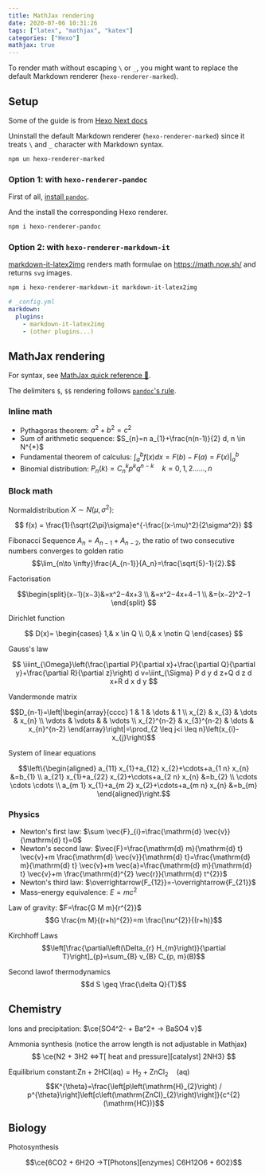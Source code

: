 ```yaml
---
title: MathJax rendering
date: 2020-07-06 10:31:26
tags: ["latex", "mathjax", "katex"]
categories: ["Hexo"]
mathjax: true
---
```


To render math without escaping `\` or `_`, you might want to replace the default Markdown renderer (`hexo-renderer-marked`).

<!-- more -->

## Setup

Some of the guide is from [Hexo Next docs](https://theme-next.js.org/docs/third-party-services/math-equations.html)

Uninstall the default Markdown renderer (`hexo-renderer-marked`) since it treats `\` and `_` character with Markdown syntax.

```bash
npm un hexo-renderer-marked
```

### Option 1: with `hexo-renderer-pandoc`

First of all, [install `pandoc`](https://pandoc.org/installing.html).

And the install the corresponding Hexo renderer.

```bash
npm i hexo-renderer-pandoc
```

### Option 2: with `hexo-renderer-markdown-it`

[markdown-it-latex2img](https://github.com/MakerGYT/markdown-it-latex2img) renders math formulae on <https://math.now.sh/> and returns `svg` images.

```bash
npm i hexo-renderer-markdown-it markdown-it-latex2img
```

```yml _config.yml
# _config.yml
markdown:
  plugins:
    - markdown-it-latex2img
    - (other plugins...)
```

## MathJax rendering

For syntax, see [MathJax quick reference 📄](https://math.meta.stackexchange.com/questions/5020/mathjax-basic-tutorial-and-quick-reference).

The delimiters `$`, `$$` rendering follows [`pandoc`'s rule](https://docs.mathjax.org/en/latest/basic/mathematics.html#tex-and-latex-input).

### Inline math

- Pythagoras theorem: $a^2+b^2=c^2$
- Sum of arithmetic sequence: $S_{n}=n a_{1}+\frac{n(n-1)}{2} d, n \in N^{*}$
- Fundamental theorem of calculus: $\int_{a}^{b} f(x) d x=F(b)-F(a)=\left.F(x)\right|_{a} ^{b}$
- Binomial distribution: $P_{n}(k)=C_{n}^{k} p^{k} q^{n-k} \quad k=0,1,2 \ldots \ldots, n$

### Block math

Normaldistribution $X \sim N(\mu,\sigma^2)$:

$$
f(x) = \frac{1}{\sqrt{2\pi}\sigma}e^{-\frac{(x-\mu)^2}{2\sigma^2}}
$$

Fibonacci Sequence $A_n=A_{n-1}+A_{n-2}$, the ratio of two consecutive numbers converges to golden ratio
$$\lim_{n\to \infty}\frac{A_{n-1}}{A_n}=\frac{\sqrt{5}-1}{2}.$$

Factorisation

$$\begin{split}(x−1)(x−3)&=x^2−4x+3 \\
&=x^2−4x+4−1 \\
&=(x−2)^2−1
\end{split}
$$

Dirichlet function

$$
D(x)=
\begin{cases}
1,& x \in Q \\
0,& x \notin Q
\end{cases}
$$

Gauss's law

$$
\iiint_{\Omega}\left(\frac{\partial P}{\partial x}+\frac{\partial Q}{\partial y}+\frac{\partial R}{\partial z}\right) d v=\iint_{\Sigma} P d y d z+Q d z d x+R d x d y
$$

Vandermonde matrix

$$D_{n-1}=\left|\begin{array}{cccc}
1 & 1 & \dots & 1 \\
x_{2} & x_{3} & \dots & x_{n} \\
\vdots & \vdots & & \vdots \\
x_{2}^{n-2} & x_{3}^{n-2} & \dots & x_{n}^{n-2}
\end{array}\right|=\prod_{2 \leq j<i \leq n}\left(x_{i}-x_{j}\right)$$

System of linear equations

$$\left\{\begin{aligned}
a_{11} x_{1}+a_{12} x_{2}+\cdots+a_{1 n} x_{n} &=b_{1} \\
a_{21} x_{1}+a_{22} x_{2}+\cdots+a_{2 n} x_{n} &=b_{2} \\
\cdots \cdots \cdots \\
a_{m 1} x_{1}+a_{m 2} x_{2}+\cdots+a_{m n} x_{n} &=b_{m}
\end{aligned}\right.$$

### Physics

- Newton's first law: $\sum \vec{F}_{i}=\frac{\mathrm{d} \vec{v}}{\mathrm{d} t}=0$
- Newton's second law: $\vec{F}=\frac{\mathrm{d} m}{\mathrm{d} t} \vec{v}+m \frac{\mathrm{d} \vec{v}}{\mathrm{d} t}=\frac{\mathrm{d} m}{\mathrm{d} t} \vec{v}+m \vec{a}=\frac{\mathrm{d} m}{\mathrm{d} t} \vec{v}+m \frac{\mathrm{d}^{2} \vec{r}}{\mathrm{d} t^{2}}$
- Newton's third law: $\overrightarrow{F_{12}}=-\overrightarrow{F_{21}}$
- Mass–energy equivalence: $E=mc^2$

Law of gravity: $F=\frac{G M m}{r^{2}}$
$$G \frac{m M}{(r+h)^{2}}=m \frac{\nu^{2}}{(r+h)}$$

Kirchhoff Laws
$$\left[\frac{\partial\left(\Delta_{r} H_{m}\right)}{\partial T}\right]_{p}=\sum_{B} v_{B} C_{p, m}(B)$$

Second lawof thermodynamics
$$d S \geq \frac{\delta Q}{T}$$

## Chemistry

Ions and precipitation: $\ce{SO4^2- + Ba^2+ -> BaSO4 v}$

Ammonia synthesis (notice the arrow length is not adjustable in Mathjax)
$$
\ce{N2 + 3H2 <=>T[ heat and pressure][catalyst] 2NH3}
$$

Equilibrium constant:$\mathrm{Zn}+2 \mathrm{HCl}(\mathrm{aq})=\mathrm{H}_{2}+\mathrm{ZnCl}_{2} \quad(\mathrm{aq})$
$$K^{\theta}=\frac{\left[p\left(\mathrm{H}_{2}\right) / p^{\theta}\right]\left[c\left(\mathrm{ZnCl}_{2}\right)\right]}{c^{2}(\mathrm{HC})}$$

## Biology

Photosynthesis

$$\ce{6CO2 + 6H2O ->T[Photons][enzymes] C6H12O6 + 6O2}$$

